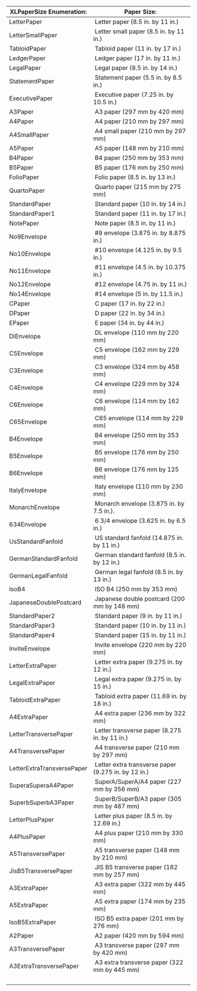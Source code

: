 <table border="0" cellspacing="0" cellpadding="0" width="497" style="border-collapse:collapse; table-layout:fixed; width:373pt"><colgroup><col width="182" style="width:137pt"><col width="315" style="width:236pt"></colgroup>

<thead>
<tr height="20" style="height:15.0pt">

<th width="182" height="20" style="height:15.0pt; width:137pt">XLPaperSize Enumeration:</th>

<th width="315" style="border-left:none; width:236pt">Paper Size:</th>

</tr>
</thead>
<tbody>

<tr height="20" style="height:15.0pt">

<td height="20" style="height:15.0pt; border-top:none">LetterPaper</td>

<td style="border-top:none; border-left:none"><span style=""> </span>Letter paper (8.5 in. by 11 in.)</td>

</tr>

<tr height="20" style="height:15.0pt">

<td height="20" style="height:15.0pt; border-top:none">LetterSmallPaper</td>

<td style="border-top:none; border-left:none"><span style=""> </span>Letter small paper (8.5 in. by 11 in.)</td>

</tr>

<tr height="20" style="height:15.0pt">

<td height="20" style="height:15.0pt; border-top:none">TabloidPaper</td>

<td style="border-top:none; border-left:none"><span style=""> </span>Tabloid paper (11 in. by 17 in.)</td>

</tr>

<tr height="20" style="height:15.0pt">

<td height="20" style="height:15.0pt; border-top:none">LedgerPaper</td>

<td style="border-top:none; border-left:none"><span style=""> </span>Ledger paper (17 in. by 11 in.)</td>

</tr>

<tr height="20" style="height:15.0pt">

<td height="20" style="height:15.0pt; border-top:none">LegalPaper</td>

<td style="border-top:none; border-left:none"><span style=""> </span>Legal paper (8.5 in. by 14 in.)</td>

</tr>

<tr height="20" style="height:15.0pt">

<td height="20" style="height:15.0pt; border-top:none">StatementPaper</td>

<td style="border-top:none; border-left:none"><span style=""> </span>Statement paper (5.5 in. by 8.5 in.)</td>

</tr>

<tr height="20" style="height:15.0pt">

<td height="20" style="height:15.0pt; border-top:none">ExecutivePaper</td>

<td style="border-top:none; border-left:none"><span style=""> </span>Executive paper (7.25 in. by 10.5 in.)</td>

</tr>

<tr height="20" style="height:15.0pt">

<td height="20" style="height:15.0pt; border-top:none">A3Paper</td>

<td style="border-top:none; border-left:none"><span style=""> </span>A3 paper (297 mm by 420 mm)</td>

</tr>

<tr height="20" style="height:15.0pt">

<td height="20" style="height:15.0pt; border-top:none">A4Paper</td>

<td style="border-top:none; border-left:none"><span style=""> </span>A4 paper (210 mm by 297 mm)</td>

</tr>

<tr height="20" style="height:15.0pt">

<td height="20" style="height:15.0pt; border-top:none">A4SmallPaper</td>

<td style="border-top:none; border-left:none"><span style=""> </span>A4 small paper (210 mm by 297 mm)</td>

</tr>

<tr height="20" style="height:15.0pt">

<td height="20" style="height:15.0pt; border-top:none">A5Paper</td>

<td style="border-top:none; border-left:none"><span style=""> </span>A5 paper (148 mm by 210 mm)</td>

</tr>

<tr height="20" style="height:15.0pt">

<td height="20" style="height:15.0pt; border-top:none">B4Paper</td>

<td style="border-top:none; border-left:none"><span style=""> </span>B4 paper (250 mm by 353 mm)</td>

</tr>

<tr height="20" style="height:15.0pt">

<td height="20" style="height:15.0pt; border-top:none">B5Paper</td>

<td style="border-top:none; border-left:none"><span style=""> </span>B5 paper (176 mm by 250 mm)</td>

</tr>

<tr height="20" style="height:15.0pt">

<td height="20" style="height:15.0pt; border-top:none">FolioPaper</td>

<td style="border-top:none; border-left:none"><span style=""> </span>Folio paper (8.5 in. by 13 in.)</td>

</tr>

<tr height="20" style="height:15.0pt">

<td height="20" style="height:15.0pt; border-top:none">QuartoPaper</td>

<td style="border-top:none; border-left:none"><span style=""> </span>Quarto paper (215 mm by 275 mm)</td>

</tr>

<tr height="20" style="height:15.0pt">

<td height="20" style="height:15.0pt; border-top:none">StandardPaper</td>

<td style="border-top:none; border-left:none"><span style=""> </span>Standard paper (10 in. by 14 in.)</td>

</tr>

<tr height="20" style="height:15.0pt">

<td height="20" style="height:15.0pt; border-top:none">StandardPaper1</td>

<td style="border-top:none; border-left:none"><span style=""> </span>Standard paper (11 in. by 17 in.)</td>

</tr>

<tr height="20" style="height:15.0pt">

<td height="20" style="height:15.0pt; border-top:none">NotePaper</td>

<td style="border-top:none; border-left:none"><span style=""> </span>Note paper (8.5 in. by 11 in.)</td>

</tr>

<tr height="20" style="height:15.0pt">

<td height="20" style="height:15.0pt; border-top:none">No9Envelope</td>

<td style="border-top:none; border-left:none"><span style=""> </span>#9 envelope (3.875 in. by 8.875 in.)</td>

</tr>

<tr height="20" style="height:15.0pt">

<td height="20" style="height:15.0pt; border-top:none">No10Envelope</td>

<td style="border-top:none; border-left:none"><span style=""> </span>#10 envelope (4.125 in. by 9.5 in.)</td>

</tr>

<tr height="20" style="height:15.0pt">

<td height="20" style="height:15.0pt; border-top:none">No11Envelope</td>

<td style="border-top:none; border-left:none"><span style=""> </span>#11 envelope (4.5 in. by 10.375 in.)</td>

</tr>

<tr height="20" style="height:15.0pt">

<td height="20" style="height:15.0pt; border-top:none">No12Envelope</td>

<td style="border-top:none; border-left:none"><span style=""> </span>#12 envelope (4.75 in. by 11 in.)</td>

</tr>

<tr height="20" style="height:15.0pt">

<td height="20" style="height:15.0pt; border-top:none">No14Envelope</td>

<td style="border-top:none; border-left:none"><span style=""> </span>#14 envelope (5 in. by 11.5 in.)</td>

</tr>

<tr height="20" style="height:15.0pt">

<td height="20" style="height:15.0pt; border-top:none">CPaper</td>

<td style="border-top:none; border-left:none"><span style=""> </span>C paper (17 in. by 22 in.)</td>

</tr>

<tr height="20" style="height:15.0pt">

<td height="20" style="height:15.0pt; border-top:none">DPaper</td>

<td style="border-top:none; border-left:none"><span style=""> </span>D paper (22 in. by 34 in.)</td>

</tr>

<tr height="20" style="height:15.0pt">

<td height="20" style="height:15.0pt; border-top:none">EPaper</td>

<td style="border-top:none; border-left:none"><span style=""> </span>E paper (34 in. by 44 in.)</td>

</tr>

<tr height="20" style="height:15.0pt">

<td height="20" style="height:15.0pt; border-top:none">DlEnvelope</td>

<td style="border-top:none; border-left:none"><span style=""> </span>DL envelope (110 mm by 220 mm)</td>

</tr>

<tr height="20" style="height:15.0pt">

<td height="20" style="height:15.0pt; border-top:none">C5Envelope</td>

<td style="border-top:none; border-left:none"><span style=""> </span>C5 envelope (162 mm by 229 mm)</td>

</tr>

<tr height="20" style="height:15.0pt">

<td height="20" style="height:15.0pt; border-top:none">C3Envelope</td>

<td style="border-top:none; border-left:none"><span style=""> </span>C3 envelope (324 mm by 458 mm)</td>

</tr>

<tr height="20" style="height:15.0pt">

<td height="20" style="height:15.0pt; border-top:none">C4Envelope</td>

<td style="border-top:none; border-left:none"><span style=""> </span>C4 envelope (229 mm by 324 mm)</td>

</tr>

<tr height="20" style="height:15.0pt">

<td height="20" style="height:15.0pt; border-top:none">C6Envelope</td>

<td style="border-top:none; border-left:none"><span style=""> </span>C6 envelope (114 mm by 162 mm)</td>

</tr>

<tr height="20" style="height:15.0pt">

<td height="20" style="height:15.0pt; border-top:none">C65Envelope</td>

<td style="border-top:none; border-left:none"><span style=""> </span>C65 envelope (114 mm by 229 mm)</td>

</tr>

<tr height="20" style="height:15.0pt">

<td height="20" style="height:15.0pt; border-top:none">B4Envelope</td>

<td style="border-top:none; border-left:none"><span style=""> </span>B4 envelope (250 mm by 353 mm)</td>

</tr>

<tr height="20" style="height:15.0pt">

<td height="20" style="height:15.0pt; border-top:none">B5Envelope</td>

<td style="border-top:none; border-left:none"><span style=""> </span>B5 envelope (176 mm by 250 mm)</td>

</tr>

<tr height="20" style="height:15.0pt">

<td height="20" style="height:15.0pt; border-top:none">B6Envelope</td>

<td style="border-top:none; border-left:none"><span style=""> </span>B6 envelope (176 mm by 125 mm)</td>

</tr>

<tr height="20" style="height:15.0pt">

<td height="20" style="height:15.0pt; border-top:none">ItalyEnvelope</td>

<td style="border-top:none; border-left:none"><span style=""> </span>Italy envelope (110 mm by 230 mm)</td>

</tr>

<tr height="20" style="height:15.0pt">

<td height="20" style="height:15.0pt; border-top:none">MonarchEnvelope</td>

<td style="border-top:none; border-left:none"><span style=""> </span>Monarch envelope (3.875 in. by 7.5 in.).</td>

</tr>

<tr height="20" style="height:15.0pt">

<td height="20" style="height:15.0pt; border-top:none">634Envelope</td>

<td style="border-top:none; border-left:none"><span style=""> </span>6 3/4 envelope (3.625 in. by 6.5 in.)</td>

</tr>

<tr height="20" style="height:15.0pt">

<td height="20" style="height:15.0pt; border-top:none">UsStandardFanfold</td>

<td style="border-top:none; border-left:none"><span style=""> </span>US standard fanfold (14.875 in. by 11 in.)</td>

</tr>

<tr height="20" style="height:15.0pt">

<td height="20" style="height:15.0pt; border-top:none">GermanStandardFanfold</td>

<td style="border-top:none; border-left:none"><span style=""> </span>German standard fanfold (8.5 in. by 12 in.)</td>

</tr>

<tr height="20" style="height:15.0pt">

<td height="20" style="height:15.0pt; border-top:none">GermanLegalFanfold</td>

<td style="border-top:none; border-left:none"><span style=""> </span>German legal fanfold (8.5 in. by 13 in.)</td>

</tr>

<tr height="20" style="height:15.0pt">

<td height="20" style="height:15.0pt; border-top:none">IsoB4</td>

<td style="border-top:none; border-left:none"><span style=""> </span>ISO B4 (250 mm by 353 mm)</td>

</tr>

<tr height="20" style="height:15.0pt">

<td height="20" style="height:15.0pt; border-top:none">JapaneseDoublePostcard</td>

<td style="border-top:none; border-left:none"><span style=""> </span>Japanese double postcard (200 mm by 148 mm)</td>

</tr>

<tr height="20" style="height:15.0pt">

<td height="20" style="height:15.0pt; border-top:none">StandardPaper2</td>

<td style="border-top:none; border-left:none"><span style=""> </span>Standard paper (9 in. by 11 in.)</td>

</tr>

<tr height="20" style="height:15.0pt">

<td height="20" style="height:15.0pt; border-top:none">StandardPaper3</td>

<td style="border-top:none; border-left:none"><span style=""> </span>Standard paper (10 in. by 11 in.)</td>

</tr>

<tr height="20" style="height:15.0pt">

<td height="20" style="height:15.0pt; border-top:none">StandardPaper4</td>

<td style="border-top:none; border-left:none"><span style=""> </span>Standard paper (15 in. by 11 in.)</td>

</tr>

<tr height="20" style="height:15.0pt">

<td height="20" style="height:15.0pt; border-top:none">InviteEnvelope</td>

<td style="border-top:none; border-left:none"><span style=""> </span>Invite envelope (220 mm by 220 mm)</td>

</tr>

<tr height="20" style="height:15.0pt">

<td height="20" style="height:15.0pt; border-top:none">LetterExtraPaper</td>

<td style="border-top:none; border-left:none"><span style=""> </span>Letter extra paper (9.275 in. by 12 in.)</td>

</tr>

<tr height="20" style="height:15.0pt">

<td height="20" style="height:15.0pt; border-top:none">LegalExtraPaper</td>

<td style="border-top:none; border-left:none"><span style=""> </span>Legal extra paper (9.275 in. by 15 in.)</td>

</tr>

<tr height="20" style="height:15.0pt">

<td height="20" style="height:15.0pt; border-top:none">TabloidExtraPaper</td>

<td style="border-top:none; border-left:none"><span style=""> </span>Tabloid extra paper (11.69 in. by 18 in.)</td>

</tr>

<tr height="20" style="height:15.0pt">

<td height="20" style="height:15.0pt; border-top:none">A4ExtraPaper</td>

<td style="border-top:none; border-left:none"><span style=""> </span>A4 extra paper (236 mm by 322 mm)</td>

</tr>

<tr height="20" style="height:15.0pt">

<td height="20" style="height:15.0pt; border-top:none">LetterTransversePaper</td>

<td style="border-top:none; border-left:none"><span style=""> </span>Letter transverse paper (8.275 in. by 11 in.)</td>

</tr>

<tr height="20" style="height:15.0pt">

<td height="20" style="height:15.0pt; border-top:none">A4TransversePaper</td>

<td style="border-top:none; border-left:none"><span style=""> </span>A4 transverse paper (210 mm by 297 mm)</td>

</tr>

<tr height="20" style="height:15.0pt">

<td height="20" style="height:15.0pt; border-top:none">LetterExtraTransversePaper</td>

<td style="border-top:none; border-left:none"><span style=""> </span>Letter extra transverse paper (9.275 in. by 12 in.)</td>

</tr>

<tr height="20" style="height:15.0pt">

<td height="20" style="height:15.0pt; border-top:none">SuperaSuperaA4Paper</td>

<td style="border-top:none; border-left:none"><span style=""> </span>SuperA/SuperA/A4 paper (227 mm by 356 mm)</td>

</tr>

<tr height="20" style="height:15.0pt">

<td height="20" style="height:15.0pt; border-top:none">SuperbSuperbA3Paper</td>

<td style="border-top:none; border-left:none"><span style=""> </span>SuperB/SuperB/A3 paper (305 mm by 487 mm)</td>

</tr>

<tr height="20" style="height:15.0pt">

<td height="20" style="height:15.0pt; border-top:none">LetterPlusPaper</td>

<td style="border-top:none; border-left:none"><span style=""> </span>Letter plus paper (8.5 in. by 12.69 in.)</td>

</tr>

<tr height="20" style="height:15.0pt">

<td height="20" style="height:15.0pt; border-top:none">A4PlusPaper</td>

<td style="border-top:none; border-left:none"><span style=""> </span>A4 plus paper (210 mm by 330 mm)</td>

</tr>

<tr height="20" style="height:15.0pt">

<td height="20" style="height:15.0pt; border-top:none">A5TransversePaper</td>

<td style="border-top:none; border-left:none"><span style=""> </span>A5 transverse paper (148 mm by 210 mm)</td>

</tr>

<tr height="20" style="height:15.0pt">

<td height="20" style="height:15.0pt; border-top:none">JisB5TransversePaper</td>

<td style="border-top:none; border-left:none"><span style=""> </span>JIS B5 transverse paper (182 mm by 257 mm)</td>

</tr>

<tr height="20" style="height:15.0pt">

<td height="20" style="height:15.0pt; border-top:none">A3ExtraPaper</td>

<td style="border-top:none; border-left:none"><span style=""> </span>A3 extra paper (322 mm by 445 mm)</td>

</tr>

<tr height="20" style="height:15.0pt">

<td height="20" style="height:15.0pt; border-top:none">A5ExtraPaper</td>

<td style="border-top:none; border-left:none"><span style=""> </span>A5 extra paper (174 mm by 235 mm)</td>

</tr>

<tr height="20" style="height:15.0pt">

<td height="20" style="height:15.0pt; border-top:none">IsoB5ExtraPaper</td>

<td style="border-top:none; border-left:none"><span style=""> </span>ISO B5 extra paper (201 mm by 276 mm)</td>

</tr>

<tr height="20" style="height:15.0pt">

<td height="20" style="height:15.0pt; border-top:none">A2Paper</td>

<td style="border-top:none; border-left:none"><span style=""> </span>A2 paper (420 mm by 594 mm)</td>

</tr>

<tr height="20" style="height:15.0pt">

<td height="20" style="height:15.0pt; border-top:none">A3TransversePaper</td>

<td style="border-top:none; border-left:none"><span style=""> </span>A3 transverse paper (297 mm by 420 mm)</td>

</tr>

<tr height="20" style="height:15.0pt">

<td height="20" style="height:15.0pt; border-top:none">A3ExtraTransversePaper</td>

<td style="border-top:none; border-left:none"><span style=""> </span>A3 extra transverse paper (322 mm by 445 mm)</td>

</tr>

<tr height="0" style="">

<td width="182" style="width:137pt"> </td>

<td width="315" style="width:236pt"> </td>

</tr>

</tbody>

</table>